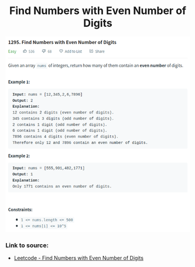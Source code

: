 <h1 align="center">Find Numbers with Even Number of Digits</h1>

![alt text](https://github.com/matthew01lokiet/Algorithmic-exercises/blob/main/z_description_images/Arrays/find_numbers_with_even_number_of_digits.png?raw=true)

### Link to source: 
- <a href="https://leetcode.com/problems/find-numbers-with-even-number-of-digits/">Leetcode - Find Numbers with Even Number of Digits</a>

